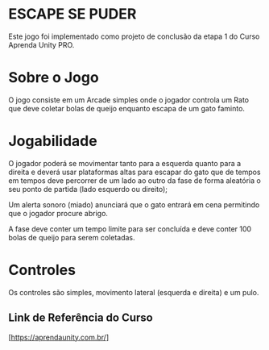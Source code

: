 # ESCAPE SE PUDER
Este jogo foi implementado como projeto de conclusão da etapa 1 do Curso Aprenda Unity PRO.

# Sobre o Jogo
O jogo consiste em um Arcade simples onde o jogador controla um Rato que deve coletar
bolas de queijo enquanto escapa de um gato faminto.

# Jogabilidade
O jogador poderá se movimentar tanto para a esquerda quanto para a direita e deverá usar
plataformas altas para escapar do gato que de tempos em tempos deve percorrer de um lado
ao outro da fase de forma aleatória o seu ponto de partida (lado esquerdo ou direito);

Um alerta sonoro (miado) anunciará que o gato entrará em cena permitindo que o jogador
procure abrigo.

A fase deve conter um tempo limite para ser concluída e deve conter 100 bolas de queijo para
serem coletadas.

# Controles
Os controles são simples, movimento lateral (esquerda e direita) e um pulo.

## Link de Referência do Curso
[https://aprendaunity.com.br/]